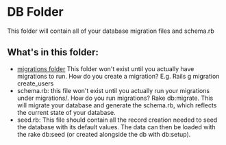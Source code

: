 # DB Folder
This folder will contain all of your database migration files and schema.rb

## What's in this folder:
- [migrations folder](http://api.rubyonrails.org/v3.2.2/classes/ActiveRecord/Migration.html) This folder won't exist until you actually have migrations to run. How do you create a migration? E.g. Rails g migration create_users
- schema.rb: this file won't exist until you actually run your migrations under migrations/. How do you run migrations? Rake db:migrate. This will migrate your database and generate the schema.rb, which reflects the current state of your database.
- seed.rb: This file should contain all the record creation needed to seed the database with its default values. The data can then be loaded with the rake db:seed (or created alongside the db with db:setup).
